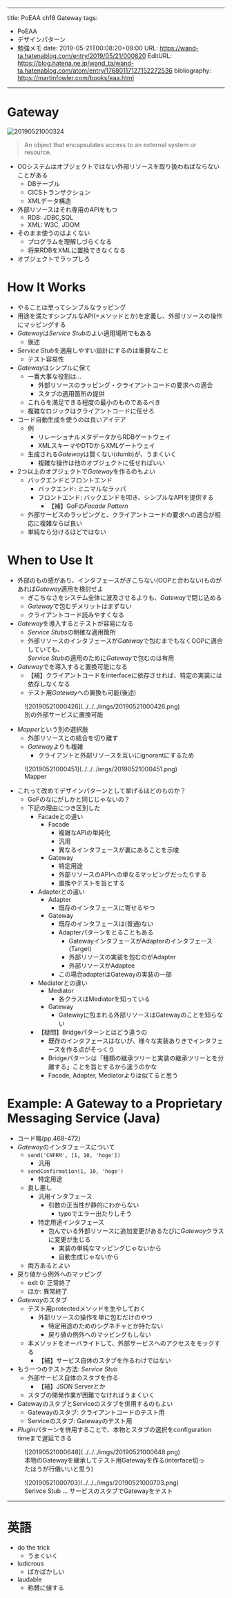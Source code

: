 ---
title: PoEAA ch18 Gateway
tags:
- PoEAA
- デザインパターン
- 勉強メモ
date: 2019-05-21T00:08:20+09:00
URL: https://wand-ta.hatenablog.com/entry/2019/05/21/000820
EditURL: https://blog.hatena.ne.jp/wand_ta/wand-ta.hatenablog.com/atom/entry/17680117127152272536
bibliography: https://martinfowler.com/books/eaa.html
-------------------------------------

# Gateway

![20190521000324](../../../imgs/20190521000324.png)

> An object that encapsulates access to an external system or resource.

- OOシステムはオブジェクトではない外部リソースを取り扱わねばならないことがある
    - DBテーブル
    - CICSトランザクション
    - XMLデータ構造
- 外部リソースはそれ専用のAPIをもつ
    - RDB: JDBC,SQL
    - XML: W3C, JDOM
- そのまま使うのはよくない
    - プログラムを理解しづらくなる
    - 将来RDBをXMLに置換できなくなる
- オブジェクトでラップしろ


# How It Works

- やることは至ってシンプルなラッピング
- 用途を満たすシンプルなAPI(=メソッドとか)を定義し、外部リソースの操作にマッピングする
- *Gateway*は*Service Stub*のよい適用場所でもある
    - 後述
- *Service Stub*を適用しやすい設計にするのは重要なこと
    - テスト容易性
- *Gateway*はシンプルに保て
    - 一番大事な役割は...
        - 外部リソースのラッピング・クライアントコードの要求への適合
        - スタブの適用箇所の提供
    - これらを満足できる程度の最小のものであるべき
    - 複雑なロジックはクライアントコードに任せろ
- コード自動生成を使うのは良いアイデア
    - 例
        - リレーショナルメタデータからRDBゲートウェイ
        - XMLスキーマやDTDからXMLゲートウェイ
    - 生成される*Gateway*は賢くない(dumb)が、うまくいく
        - 複雑な操作は他のオブジェクトに任せればいい
- 2つ以上のオブジェクトで*Gateway*を作るのもよい
    - バックエンドとフロントエンド
        - バックエンド: ミニマルなラッパ
        - フロントエンド: バックエンドを叩き、シンプルなAPIを提供する
            - 【補】GoFの*Facade Pattern*
    - 外部サービスのラッピングと、クライアントコードの要求への適合が相応に複雑ならば良い
    - 単純なら分けるほどではない



# When to Use It

- 外部のもの感があり、インタフェースがぎこちない(OOPと合わない)ものがあれば*Gateway*適用を検討せよ
    - ぎこちなさをシステム全体に波及させるよりも、*Gateway*で閉じ込める
    - *Gateway*で包むデメリットはまずない
    - クライアントコード読みやすくなる
- *Gateway*を導入するとテストが容易になる
    - *Service Stubs*の明確な適用箇所
    - 外部リソースのインタフェースが*Gateway*で包むまでもなくOOPに適合していても、  
        *Service Stub*の適用のために*Gateway*で包むのは有用
- *Gateway*でを導入すると置換可能になる
    - 【補】クライアントコードをinterfaceに依存させれば、特定の実装には依存しなくなる
    - テスト用*Gateway*への置換も可能(後述)

<figure class="figure-image figure-image-fotolife" title="別の外部サービスに置換可能">![20190521000426](../../../imgs/20190521000426.png)<figcaption>別の外部サービスに置換可能</figcaption></figure>

- *Mapper*という別の選択肢
    - 外部リソースとの結合を切り離す
    - *Gateway*よりも複雑
        - クライアントと外部リソースを互いにignorantにするため

<figure class="figure-image figure-image-fotolife" title="Mapper">![20190521000451](../../../imgs/20190521000451.png)<figcaption>Mapper</figcaption></figure>

- これって改めてデザインパターンとして挙げるほどのものか？
    - GoFのなにがしかと同じじゃないの？
    - 下記の理由につき区別した
        - Facadeとの違い
            - Facade
                - 複雑なAPIの単純化
                - 汎用
                - 異なるインタフェースが裏にあることを示唆
            - Gateway
                - 特定用途
                - 外部リソースのAPIへの単なるマッピングだったりする
                - 置換やテストを旨とする
        - Adapterとの違い
            - Adapter
                - 既存のインタフェースに寄せるやつ
            - Gateway
                - 既存のインタフェースは(普通)ない
                - Adapterパターンをとることもある
                    - GatewayインタフェースがAdapterのインタフェース(Target)
                    - 外部リソースの実装を包むのがAdapter
                    - 外部リソースがAdaptee
                - この場合adapterはGatewayの実装の一部
        - Mediatorとの違い
            - Mediator
                - 各クラスはMediatorを知っている
            - Gateway
                - Gatewayに包まれる外部リソースはGatewayのことを知らない
        - 【疑問】Bridgeパターンとはどう違うの
            - 既存のインタフェースはないが、様々な実装ありきでインタフェースを作る点がそっくり
            - Bridgeパターンは「種類の継承ツリーと実装の継承ツリーとを分離する」ことを旨とするから違うのかな
            - Facade, Adapter, Mediatorよりは似てると思う




# Example: A Gateway to a Proprietary Messaging Service (Java)

- コード略(pp.468-472)
- *Gateway*のインタフェースについて
    - `send('CNFRM', [1, 10, 'hoge'])`
        - 汎用
    - `sendConfirmation(1, 10, 'hoge')`
        - 特定用途
    - 良し悪し
        - 汎用インタフェース
            - 引数の正当性が静的にわからない
                - typoでエラー出たりしそう
        - 特定用途インタフェース
            - 包んでいる外部リソースに追加変更があるたびに*Gateway*クラスに変更が生じる
                - 実装の単純なマッピングじゃないから
                - 自動生成じゃないから
    - 両方あるとよい
- 戻り値から例外へのマッピング
    - exit 0: 正常終了
    - ほか: 異常終了
- *Gateway*のスタブ
    - テスト用protectedメソッドを生やしておく
        - 外部リソースの操作を単に包むだけのやつ
            - 特定用途のためのシグネチャとか持たない
            - 戻り値の例外へのマッピングもしない
    - 本メソッドをオーバライドして、外部サービスへのアクセスをモックする
        - 【補】サービス自体のスタブを作るわけではない
- もう一つのテスト方法: *Service Stub*
    - 外部サービス自体のスタブを作る
        - 【補】JSON Serverとか
    - スタブの開発作業が困難でなければうまくいく
- GatewayのスタブとServiceのスタブを併用するのもよい
    - Gatewayのスタブ: クライアントコードのテスト用
    - Serviceのスタブ: Gatewayのテスト用
- *Plugin*パターンを併用することで、本物とスタブの選択をconfiguration timeまで遅延できる


<figure class="figure-image figure-image-fotolife" title="本物のGatewayを継承してテスト用Gatewayを作る(interface切ったほうが行儀いいと思う)">![20190521000648](../../../imgs/20190521000648.png)<figcaption>本物のGatewayを継承してテスト用Gatewayを作る(interface切ったほうが行儀いいと思う)</figcaption></figure>

<figure class="figure-image figure-image-fotolife" title="Serivce Stub ... サービスのスタブでGatewayをテスト">![20190521000703](../../../imgs/20190521000703.png)<figcaption>Serivce Stub ... サービスのスタブでGatewayをテスト</figcaption></figure>

----------------------------------------


# 英語

- do the trick
    - うまくいく
- ludicrous
    - ばかばかしい
- laudable
    - 称賛に値する
